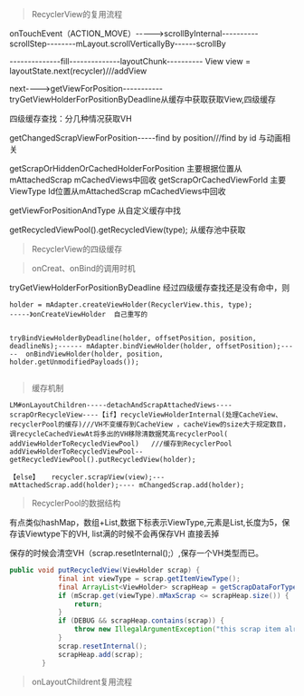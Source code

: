 > RecyclerView的复用流程

onTouchEvent（ACTION_MOVE）----->scrollByInternal----------scrollStep--------mLayout.scrollVerticallyBy------scrollBy

--------------fill--------------layoutChunk----------    View view = layoutState.next(recycler)///addView


next---->getViewForPosition-----------tryGetViewHolderForPositionByDeadline从缓存中获取获取View,四级缓存

四级缓存查找：分几种情况获取VH

getChangedScrapViewForPosition-----find by position///find by id    与动画相关


getScrapOrHiddenOrCachedHolderForPosition  主要根据位置从mAttachedScrap  mCachedViews中回收
getScrapOrCachedViewForId 主要ViewType Id位置从mAttachedScrap  mCachedViews中回收


getViewForPositionAndType  从自定义缓存中找


getRecycledViewPool().getRecycledView(type); 从缓存池中获取

> RecyclerView的四级缓存





> onCreat、onBind的调用时机

tryGetViewHolderForPositionByDeadline 经过四级缓存查找还是没有命中，则

```
holder = mAdapter.createViewHolder(RecyclerView.this, type);
-----》onCreateViewHolder  自己重写的


tryBindViewHolderByDeadline(holder, offsetPosition, position, deadlineNs);------ mAdapter.bindViewHolder(holder, offsetPosition);-----  onBindViewHolder(holder, position, holder.getUnmodifiedPayloads());


```

> 缓存机制

```
LM#onLayoutChildren-----detachAndScrapAttachedViews----scrapOrRecycleView----【if】recycleViewHolderInternal(处理CacheView、recyclerPool的缓存)///VH不变缓存到CacheView ，cacheView的size大于规定数目，调recycleCachedViewAt将多出的VH移除清数据梵高recyclerPool( addViewHolderToRecycledViewPool)   ///缓存到RecyclerPool  addViewHolderToRecycledViewPool--   getRecycledViewPool().putRecycledView(holder);

【else】   recycler.scrapView(view);---     mAttachedScrap.add(holder);---- mChangedScrap.add(holder);
```





> RecyclerPool的数据结构

有点类似hashMap，数组+List,数据下标表示ViewType,元素是List,长度为5，保存该Viewtype下的VH,  list满的时候不会再保存VH  直接丢掉

保存的时候会清空VH（scrap.resetInternal();）,保存一个VH类型而已。

```java
public void putRecycledView(ViewHolder scrap) {
            final int viewType = scrap.getItemViewType();
            final ArrayList<ViewHolder> scrapHeap = getScrapDataForType(viewType).mScrapHeap;
            if (mScrap.get(viewType).mMaxScrap <= scrapHeap.size()) {
                return;
            }
            if (DEBUG && scrapHeap.contains(scrap)) {
                throw new IllegalArgumentException("this scrap item already exists");
            }
            scrap.resetInternal();
            scrapHeap.add(scrap);
        }
```





> onLayoutChildrent复用流程